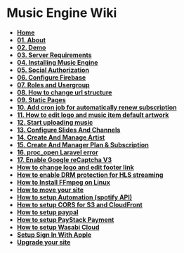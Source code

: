 # Music Engine Wiki


*   **[Home](/ninacoder-info/music-engine-web-wiki/wiki)**
*   **[01\. About](/ninacoder-info/music-engine-web-wiki/wiki/01.-About)**
*   **[02\. Demo](/ninacoder-info/music-engine-web-wiki/wiki/02.-Demo)**
*   **[03\. Server Requirements](/ninacoder-info/music-engine-web-wiki/wiki/03.-Server-Requirements)**
*   **[04\. Installing Music Engine](/ninacoder-info/music-engine-web-wiki/wiki/04.-Installing-Music-Engine)**
*   **[05\. Social Authorization](/ninacoder-info/music-engine-web-wiki/wiki/05.-Social-Authorization)**
*   **[06\. Configure Firebase](/ninacoder-info/music-engine-web-wiki/wiki/06.-Configure-Firebase)**
*   **[07\. Roles and Usergroup](/ninacoder-info/music-engine-web-wiki/wiki/07.-Roles-and-Usergroup)**
*   **[08\. How to change url structure](/ninacoder-info/music-engine-web-wiki/wiki/08.-How-to-change-url-structure)**
*   **[09\. Static Pages](/ninacoder-info/music-engine-web-wiki/wiki/09.-Static-Pages)**
*   **[10\. Add cron job for automatically renew subscription](/ninacoder-info/music-engine-web-wiki/wiki/10.-Add-cron-job-for-automatically-renew-subscription)**
*   **[11\. How to edit logo and music item default artwork](/ninacoder-info/music-engine-web-wiki/wiki/11.-How-to-edit-logo-and-music-item-default-artwork)**
*   **[12\. Start uploading music](/ninacoder-info/music-engine-web-wiki/wiki/12.-Start-uploading-music)**
*   **[13\. Configure Slides And Channels](/ninacoder-info/music-engine-web-wiki/wiki/13.-Configure-Slides-And-Channels)**
*   **[14\. Create And Manage Artist](/ninacoder-info/music-engine-web-wiki/wiki/14.-Create-And-Manage-Artist)**
*   **[15\. Create And Manager Plan & Subscription](/ninacoder-info/music-engine-web-wiki/wiki/15.-Create-And-Manager-Plan-&-Subscription)**
*   **[16\. proc_open Laravel error](/ninacoder-info/music-engine-web-wiki/wiki/16.-proc_open-Laravel-error)**
*   **[17\. Enable Google reCaptcha V3](/ninacoder-info/music-engine-web-wiki/wiki/17.-Enable-Google-reCaptcha-V3)**
*   **[How to change logo and edit footer link](/ninacoder-info/music-engine-web-wiki/wiki/How-to-change-logo-and-edit-footer-link)**
*   **[How to enable DRM protection for HLS streaming](/ninacoder-info/music-engine-web-wiki/wiki/How-to-enable-DRM-protection-for-HLS-streaming)**
*   **[How to Install FFmpeg on Linux](/ninacoder-info/music-engine-web-wiki/wiki/How-to-Install-FFmpeg-on-Linux)**
*   **[How to move your site](/ninacoder-info/music-engine-web-wiki/wiki/How-to-move-your-site)**
*   **[How to setup Automation (spotify API)](/ninacoder-info/music-engine-web-wiki/wiki/How-to-setup-Automation-(spotify-API))**
*   **[How to setup CORS for S3 and CloudFront](/ninacoder-info/music-engine-web-wiki/wiki/How-to-setup-CORS-for-S3-and-CloudFront)**
*   **[How to setup paypal](/ninacoder-info/music-engine-web-wiki/wiki/How-to-setup-paypal)**
*   **[How to setup PayStack Payment](/ninacoder-info/music-engine-web-wiki/wiki/How-to-setup-PayStack-Payment)**
*   **[How to setup Wasabi Cloud](/ninacoder-info/music-engine-web-wiki/wiki/How-to-setup-Wasabi-Cloud)**
*   **[Setup Sign In With Apple](/ninacoder-info/music-engine-web-wiki/wiki/Setup-Sign-In-With-Apple)**
*   **[Upgrade your site](/ninacoder-info/music-engine-web-wiki/wiki/Upgrade-your-site)**
